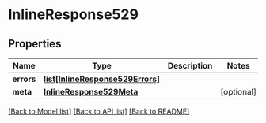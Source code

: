 # InlineResponse529

## Properties
Name | Type | Description | Notes
------------ | ------------- | ------------- | -------------
**errors** | [**list[InlineResponse529Errors]**](InlineResponse529Errors.md) |  | 
**meta** | [**InlineResponse529Meta**](InlineResponse529Meta.md) |  | [optional] 

[[Back to Model list]](../README.md#documentation-for-models) [[Back to API list]](../README.md#documentation-for-api-endpoints) [[Back to README]](../README.md)

